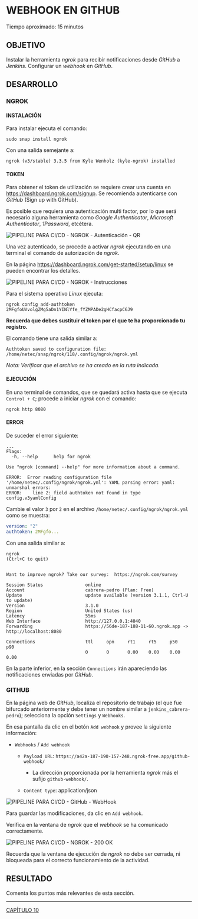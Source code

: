 # WEBHOOK EN GITHUB

Tiempo aproximado: 15 minutos

## OBJETIVO

Instalar la herramienta _ngrok_ para recibir notificaciones desde _GitHub_ a _Jenkins_. Configurar un _webhook_ en _GitHub_.

## DESARROLLO

### NGROK

#### INSTALACIÓN

Para instalar ejecuta el comando:

``` shell
sudo snap install ngrok
```

Con una salida semejante a:

``` shell
ngrok (v3/stable) 3.3.5 from Kyle Wenholz (kyle-ngrok) installed
```

#### TOKEN

Para obtener el token de utilización se requiere crear una cuenta en <https://dashboard.ngrok.com/signup>. Se recomienda autenticarse con _GitHub_ (Sign up with GitHub).

Es posible que requiera una autenticación multi factor, por lo que será necesario alguna herramienta como _Google Authenticator_, _Microsoft Authenticator_, _1Password_, etcétera.

![PIPELINE PARA CI/CD - NGROK - Autenticación - QR](images/208781045f6bbdd7c0c3e88a13b292bd63cbd546.png)

Una vez autenticado, se procede a activar _ngrok_ ejecutando en una terminal el comando de autorización de _ngrok_.

En la página <https://dashboard.ngrok.com/get-started/setup/linux> se pueden encontrar los detalles.

![PIPELINE PARA CI/CD - NGROK - Instrucciones](images/63ef127883fe97f70dfe0ad1cf99c3e845d3332b.png)

Para el sistema operativo _Linux_ ejecuta:

``` shell
ngrok config add-authtoken 2MFgfoUVvolgZMg5aDn1YINlYfe_fYZMPADe2gHCfacpC6J9
```

**Recuerda que debes sustituir el token por el que te ha proporcionado tu registro.**

El comando tiene una salida similar a:

``` shell
Authtoken saved to configuration file: /home/netec/snap/ngrok/118/.config/ngrok/ngrok.yml
```

*Nota: Verificar que el archivo se ha creado en la ruta indicada.*

#### EJECUCIÓN

En una terminal de comandos, que se quedará activa hasta que se ejecuta `Control + C`; procede a iniciar _ngrok_ con el comando:

``` shell
ngrok http 8080
```

#### ERROR

De suceder el error siguiente:

``` shell
...
Flags:
  -h, --help      help for ngrok

Use "ngrok [command] --help" for more information about a command.

ERROR:  Error reading configuration file '/home/netec/.config/ngrok/ngrok.yml': YAML parsing error: yaml: unmarshal errors:
ERROR:    line 2: field authtoken not found in type config.v3yamlConfig
```

Cambie el valor `3` por `2` en el archivo `/home/netec/.config/ngrok/ngrok.yml` como se muestra:

``` yaml
version: "2"
authtoken: 2MFgfo...
```

Con una salida similar a:

``` shell
ngrok                                                                                                                 (Ctrl+C to quit)


Want to improve ngrok? Take our survey:  https://ngrok.com/survey

Session Status                online
Account                       cabrera-pedro (Plan: Free)
Update                        update available (version 3.1.1, Ctrl-U to update)
Version                       3.1.0
Region                        United States (us)
Latency                       55ms
Web Interface                 http://127.0.0.1:4040
Forwarding                    https://56de-187-188-11-60.ngrok.app -> http://localhost:8080

Connections                   ttl     opn     rt1     rt5     p50     p90
                              0       0       0.00    0.00    0.00    0.00
```

En la parte inferior, en la sección `Connections` irán apareciendo las notificaciones enviadas por _GitHub_.

### GITHUB

En la página web de _GitHub_, localiza el repositorio de trabajo (el que fue bifurcado anteriormente y debe tener un nombre similar a `jenkins_cabrera-pedro`); selecciona la opción `Settings` y `Webhooks`.

En esa pantalla da clic en el botón `Add webhook` y provee la siguiente información:

- `Webhooks` / `Add webhook`

  - `Payload URL`: `https://a42a-187-190-157-248.ngrok-free.app/github-webhook/`

    - La dirección proporcionada por la herramienta _ngrok_ más el sufijo `github-webhook/`.

  - `Content type`: application/json

![PIPELINE PARA CI/CD - GitHub - WebHook](images/dfed799a728fa8a1cf7355ab8849789191d9494e.png)

Para guardar las modificaciones, da clic en `Add webhook`.

Verifica en la ventana de _ngrok_ que el _webhook_ se ha comunicado correctamente.

![PIPELINE PARA CI/CD - NGROK - 200 OK](images/db3868677cfe11f23252183c97b3887ad5fc60fa.png)

Recuerda que la ventana de ejecución de _ngrok_ no debe ser cerrada, ni bloqueada para el correcto funcionamiento de la actividad.

## RESULTADO

Comenta los puntos más relevantes de esta sección.

---

[CAPÍTULO 10](../C10.md)
